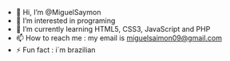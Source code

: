 - 👋 Hi, I’m @MiguelSaymon
- 👀 I’m interested in programing
- 🌱 I’m currently learning HTML5, CSS3, JavaScript and PHP
- 📫 How to reach me : my email is miguelsaimon09@gmail.com
- ⚡ Fun fact : i´m brazilian
